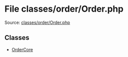 File classes/order/Order.php
=========

Source: [classes/order/Order.php](https://github.com/PrestaShop/PrestaShop/blob/1.6.0.12/classes/order/Order.php)


Classes
-------

* [OrderCore](class.OrderCore.md)

